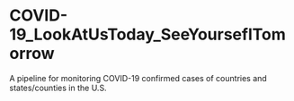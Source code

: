 # COVID-19_LookAtUsToday_SeeYourseflTomorrow
A pipeline for monitoring COVID-19 confirmed cases of countries and states/counties in the U.S.
